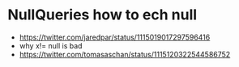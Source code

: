 # NullQueries how to ech null 

* https://twitter.com/jaredpar/status/1115019017297596416
* why x!= null is bad
* https://twitter.com/tomasaschan/status/1115120322544586752
